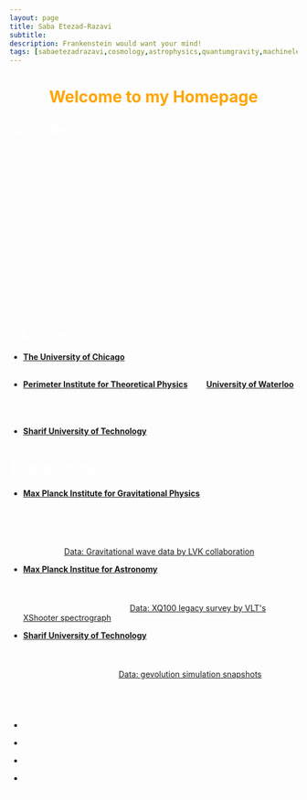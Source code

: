 ```yaml
---
layout: page
title: Saba Etezad-Razavi
subtitle: 
description: Frankenstein would want your mind!
tags: [sabaetezadrazavi,cosmology,astrophysics,quantumgravity,machinelearning,quantumfoundations]
---
```

   
<style>H1{color:White;}</style>
<style>H2{color:White;}</style>
<style>H3{color:White;}</style>
<style>p{color:White;}</style>



<h1 align="center"> <p style="color:orange;"> Welcome to my Homepage </p> </h1>

   
## About Me

I'm a theoretical physicist seeking ways to bring together experiments and theoretical concepts in Quantum Gravity(QG), the holy grail of physics.
My interest spans a wide range of topics related to the Phenomenology of Quantum Gravity (or PQG or Pretty Quantum Gravity!) using different theoretical tools, observations, and table-top experiments. I have experience working with large cosmological data and simulations as well as exploring ways to operationally approach the question of Quantum Gravity using Quantum Information tools. You can read more about my research in the research section. Currently I spend most of my time developing tools to study Quantum Field Theories in Curved backgrounds, these background are those we're interested in, in physical scenarios like Cosmology :).

This is an exciting time for Quantum Gravity. After decades of pure theoretical efforts in the field, recent progress in multi-messenger astronomy and quantum technology enabling table-top experiments for QG has opened new promising windows to finally ask our questions from nature directly!



## Education

- **[The University of Chicago](https://astrophysics.uchicago.edu/)**  <span style="color:white">, United States (Illinois) - Chicago - Ph.D. in Astronomy and Astrophysics, Starting September 2023 </span>

- **[Perimeter Institute for Theoretical Physics](https://perimeterinstitute.ca/)**<span style="color:white"> and</span> **[University of Waterloo](https://uwaterloo.ca/)** <span style="color:white">, Canada (Ontario) - Waterloo - PSI program, MSc in Theoretical Physics, 2023 - *Master Thesis: Gravity-Mediated Entanglement: an operational perspective", Supervised by Lucien Hardy.*</span>

- **[Sharif University of Technology](https://en.sharif.edu/)**  <span style="color:white">, Iran - Tehran, BSc in Physics, 2022 </span>



# Experience

- **[Max Planck Institute for Gravitational Physics](https://www.aei.mpg.de/)**
 <span style="color:white"> , Research Intern - Division of "Observational Relativity and Cosmology" - Germany, Hannover - October 2021 to January 2022 - with Sumit Kumar (Alexander Nitz group)  
    *Project: Understanding the accuracy and bias in the estimation of Hubble constant using binary black hole merger events and galaxy catalogs* -</span> [Data: Gravitational wave data by LVK collaboration](https://indico.desy.de/event/28202/contributions/105590/attachments/67761/84535/EPS21_Lazzaro.pdf)
  
- **[Max Planck Institue for Astronomy](https://www.mpia.de/en)**
  <span style="color:white"> , Research Intern - High-z group, Division of "Cosmology and Galaxies" - Germany, Heidelberg - July 2021 to October 2021 - with Sarah Bosman, Frederick Davies  
    *Project: Constraining temperature fluctuations in the IGM during the Helium reionization epoch* - </span> [Data: XQ100 legacy survey by VLT's XShooter spectrograph](https://arxiv.org/abs/1607.08776)
  
- **[Sharif University of Technology](https://en.sharif.edu/)**
  <span style="color:white"> , Research Assistant - Physics Department - Iran, Tehran - December 2020 to December 2021 - with Shant Baghram, Sadegh Raeisi  
    *Project: Studying the large scale dark matter structure formation using deep learning methods* - </span> [Data: gevolution simulation snapshots](https://arxiv.org/abs/1604.06065)



## Interests

- <p style="color:white;"> Quantum Field Theory in Curved Backgrounds </p>
- <p style="color:white;"> Early Universe Quantum Cosmology and Emergence of Classicality </p>
- <p style="color:white;"> Quantum Information tools in Quantum Gravity </p>
- <p style="color:white;"> Observational Large Scale Cosmology, particularly to answer questions in fundamental physics </p>
